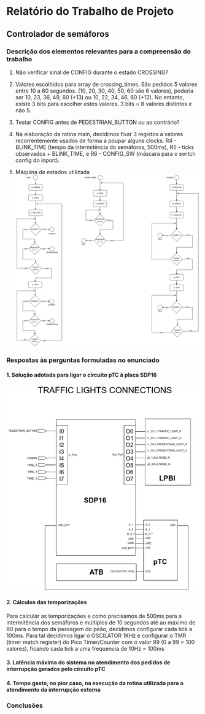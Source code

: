 # Relatório do Trabalho de Projeto

## Controlador de semáforos



### Descrição dos elementos relevantes para a compreensão do trabalho

1. Não verificar sinal de CONFIG durante o estado CROSSING?

2. Valores escolhidos para array de crossing_times. São pedidos 5 valores entre 10 a 60 segundos. (10, 20, 30, 40, 50, 60 são 6 valores), poderia ser 10, 23, 36, 49, 60 (+13) ou 10, 22, 34, 46, 60 (+12). No entanto, existe 3 bits para escolher estes valores. 3 bits = 8 valores distintos e não 5.
3. Testar CONFIG antes de PEDESTRIAN_BUTTON ou ao contrário?
4. Na elaboração da rotina main, decidimos fixar 3 registos a valores recorrentemente usados de forma a poupar alguns clocks. R4 - BLINK_TIME (tempo da intermitẽncia do semáforos, 500ms), R5 - ticks observados + BLINK_TIME, e R6 - CONFIG_SW (máscara para o switch config do inport).
5. Máquina de estados utilizada
   ![traffic_lights1.drawio](../../images/traffic_lights1.drawio.png)

### Respostas às perguntas formuladas no enunciado

#### 1. Solução adotada para ligar o circuito pTC à placa SDP16

![traffic_lights_connections.drawio](../../images/traffic_lights_connections.drawio.png)

#### 2. Cálculos das temporizações

Para calcular as temporizações e como precisamos de 500ms para a intermitẽncia dos semáforos e múltiplos de 10 segundos até ao máximo de 60 para o tempo da passagem do peão, decidimos configurar cada tick a 100ms. Para tal decidimos ligar o OSCILATOR 1KHz e configurar o TMR (timer match register) do Pico Timer/Counter com o valor 99 (0 a 99 = 100 valores), ficando cada tick a uma frequencia de 10Hz = 100ms

#### 3. Latência máxima do sistema no atendimento dos pedidos de interrupção gerados pelo circuito pTC



#### 4. Tempo gasto, no pior caso, na execução da rotina utilizada para o atendimento da interrupção externa



### Conclusões



